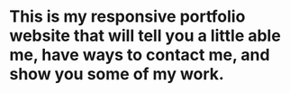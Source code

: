 # This is my responsive portfolio website that will tell you a little able me, have ways to contact me, and show you some of my work.
